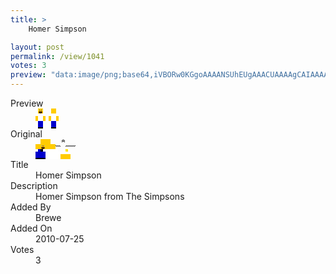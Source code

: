 ```yaml
---
title: >
    Homer Simpson

layout: post
permalink: /view/1041
votes: 3
preview: "data:image/png;base64,iVBORw0KGgoAAAANSUhEUgAAACUAAAAgCAIAAAAaMSbnAAAABnRSTlMA/wD/AP5AXyvrAAAAtUlEQVRIie2X2w3DIAxFr6tMVDJTspNnCh0J94OoLa8WJEgl5PtlGZsjW2ABiTi8ZG/Iyri8P1JFeiFimBKeEVpPk1bAyGCeJTkAGAByAJb68pbUxQzAenvb+uKS+pix82nv7Nk9lanPkwYp5kUN7N5PEmk9gVF824H6+/2bjLcEN7o0TYIYV176nT57P5WnvBbR5/uF6JENErlX7VWRPns/lac85b0VzZc8PvhDfdmrIv3q+p6UjjYG5ilnqQAAAABJRU5ErkJggg=="
---
```

<dl class="side-by-side">
<dt>Preview</dt>
<dd>
    <img class="preview" src="data:image/png;base64,iVBORw0KGgoAAAANSUhEUgAAACUAAAAgCAIAAAAaMSbnAAAABnRSTlMA/wD/AP5AXyvrAAAAtUlEQVRIie2X2w3DIAxFr6tMVDJTspNnCh0J94OoLa8WJEgl5PtlGZsjW2ABiTi8ZG/Iyri8P1JFeiFimBKeEVpPk1bAyGCeJTkAGAByAJb68pbUxQzAenvb+uKS+pix82nv7Nk9lanPkwYp5kUN7N5PEmk9gVF824H6+/2bjLcEN7o0TYIYV176nT57P5WnvBbR5/uF6JENErlX7VWRPns/lac85b0VzZc8PvhDfdmrIv3q+p6UjjYG5ilnqQAAAABJRU5ErkJggg==">
</dd>
<dt>Original</dt>
<dd>
    <img class="preview" src="data:image/png;base64,iVBORw0KGgoAAAANSUhEUgAAAEAAAAAgCAYAAACinX6EAAAAtUlEQVR42u2WAQqAMAwD+yf/5J/8k3+KTlCmA7dZhc0kEKoyRnt2VbOMMBs8tt7VGABEpgOAzL06QB1A0AH0Q1AAmiuwe0ACUJLoqrA0Snp79hIAXKY6Hkx5PI51CQ9fdYAHAlyxNNFpPJvqCISCw9K9+P2aDkBsKgC/PgKpZpydvP17oE5V7799peyIAkAHICr+pSNFB+BacJ1blwAIgAB0DuD7Hy0BEAABEABqAAaPBaBzAAvdtvKRfvRc3QAAAABJRU5ErkJggg==">
</dd>
<dt>Title</dt>
<dd>Homer Simpson</dd>
<dt>Description</dt>
<dd>Homer Simpson from The Simpsons</dd>
<dt>Added By</dt>
<dd>Brewe</dd>
<dt>Added On</dt>
<dd>2010-07-25</dd>
<dt>Votes</dt>
<dd>3</dd>
</dl>
